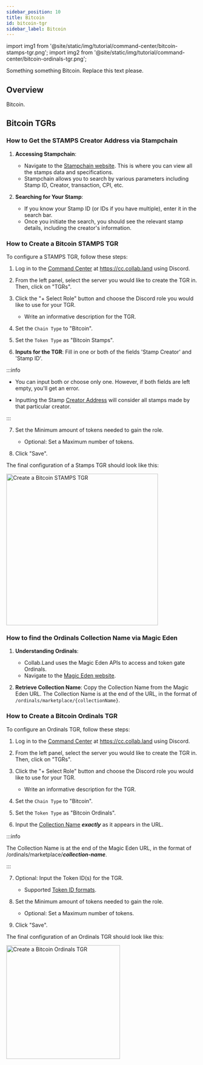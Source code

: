 ```yaml
---
sidebar_position: 10
title: Bitcoin
id: bitcoin-tgr
sidebar_label: Bitcoin
---
```


import img1 from '@site/static/img/tutorial/command-center/bitcoin-stamps-tgr.png';
import img2 from '@site/static/img/tutorial/command-center/bitcoin-ordinals-tgr.png';

Something something Bitcoin. Replace this text please.

## Overview

Bitcoin.

## Bitcoin TGRs

### How to Get the STAMPS Creator Address via Stampchain

1. **Accessing Stampchain**:
   - Navigate to the [Stampchain website](https://stampchain.io/). This is where you can view all the stamps data and specifications.
   - Stampchain allows you to search by various parameters including Stamp ID, Creator, transaction, CPI, etc.

2. **Searching for Your Stamp**:
   - If you know your Stamp ID (or IDs if you have multiple), enter it in the search bar.
   - Once you initiate the search, you should see the relevant stamp details, including the creator's information.

### How to Create a Bitcoin STAMPS TGR

To configure a STAMPS TGR, follow these steps:

1. Log in to the [Command Center](../../key-features/command-center) at https://cc.collab.land using Discord.

2. From the left panel, select the server you would like to create the TGR in. Then, click on "TGRs".

3. Click the "+ Select Role" button and choose the Discord role you would like to use for your TGR.
   - Write an informative description for the TGR.

4. Set the `Chain Type` to "Bitcoin".

5. Set the `Token Type` as "Bitcoin Stamps".

6. **Inputs for the TGR**: Fill in one or both of the fields 'Stamp Creator' and 'Stamp ID'.

:::info

   - You can input both or choose only one. However, if both fields are left empty, you'll get an error.

   - Inputting the Stamp [Creator Address](#how-to-get-the-stamps-creator-address-via-stampchain) will consider all stamps made by that particular creator.

:::

7. Set the Minimum amount of tokens needed to gain the role.
   - Optional: Set a Maximum number of tokens.

8. Click "Save".

The final configuration of a Stamps TGR should look like this:

<div class="text--center">
   <img src={img1} alt="Create a Bitcoin STAMPS TGR" height="400" />
</div>

### How to find the Ordinals Collection Name via Magic Eden

1. **Understanding Ordinals**:
   - Collab.Land uses the Magic Eden APIs to access and token gate Ordinals.
   - Navigate to the [Magic Eden website](https://magiceden.io/ordinals).

2. **Retrieve Collection Name**: Copy the Collection Name from the Magic Eden URL. The Collection Name is at the end of the URL, in the format of `/ordinals/marketplace/{collectionName}`.

### How to Create a Bitcoin Ordinals TGR

To configure an Ordinals TGR, follow these steps:

1. Log in to the [Command Center](../../key-features/command-center) at https://cc.collab.land using Discord.

2. From the left panel, select the server you would like to create the TGR in. Then, click on "TGRs".

3. Click the "+ Select Role" button and choose the Discord role you would like to use for your TGR.
   - Write an informative description for the TGR.

4. Set the `Chain Type` to "Bitcoin".

5. Set the `Token Type` as "Bitcoin Ordinals".

6. Input the [Collection Name](#how-to-find-the-ordinals-collection-name-via-magic-eden) _**exactly**_ as it appears in the URL.

:::info

The Collection Name is at the end of the Magic Eden URL, in the format of /ordinals/marketplace/_**collection-name**_.

:::

7. Optional: Input the Token ID(s) for the TGR.
  
   - Supported [Token ID formats](/help-docs/command-center/create-a-tgr/how-to-create-a-tgr#supported-token-id-formats).

8. Set the Minimum amount of tokens needed to gain the role.
   - Optional: Set a Maximum number of tokens.

9. Click "Save".

The final configuration of an Ordinals TGR should look like this:

<div class="text--center">
   <img src={img2} alt="Create a Bitcoin Ordinals TGR" height="300" />
</div>
